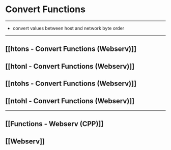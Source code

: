 # Convert Functions
---
- convert values between host and network byte order
---
## [[htons - Convert Functions (Webserv)]]
## [[htonl - Convert Functions (Webserv)]]
## [[ntohs - Convert Functions (Webserv)]]
## [[ntohl - Convert Functions (Webserv)]]
---
## [[Functions - Webserv (CPP)]]
## [[Webserv]]